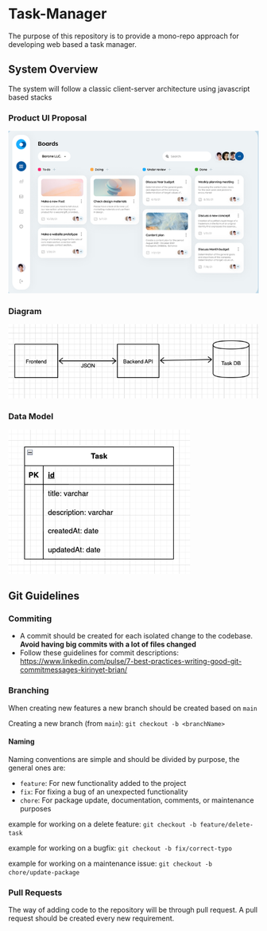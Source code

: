 # Task-Manager
The purpose of this repository is to provide a mono-repo approach for developing web based a task manager.

## System Overview

The system will follow a classic client-server architecture using javascript based stacks

### Product UI Proposal
![ui_proposal.png](documentation%2Fimgs%2Fui_proposal.png)

### Diagram
![diagram.png](documentation%2Fimgs%2Fdiagram.png)


### Data Model
![data_model.png](documentation%2Fimgs%2Fdata_model.png)


## Git Guidelines

### Commiting
- A commit should be created for each isolated change to the codebase. **Avoid having big commits with a lot of files changed**
- Follow these guidelines for commit descriptions: https://www.linkedin.com/pulse/7-best-practices-writing-good-git-commitmessages-kirinyet-brian/

### Branching
When creating new features a new branch should be created based on `main`

Creating a new branch (from `main`):
`git checkout -b <branchName>`

#### Naming

Naming conventions are simple and should be divided by purpose, the general ones are: 
- `feature`: For new functionality added to the project
- `fix`:  For fixing a bug of an unexpected functionality
- `chore`: For package update, documentation, comments, or maintenance purposes

example for working on a delete feature:
`git checkout -b feature/delete-task`

example for working on a bugfix:
`git checkout -b fix/correct-typo`

example for working on a maintenance issue:
`git checkout -b chore/update-package`

### Pull Requests

The way of adding code to the repository will be through pull request. A pull request should be created every new requirement.


